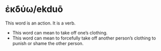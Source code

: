 # ἐκδύω/ekduō

This word is an action. It is a verb.

* This word can mean to take off one’s clothing.
* This word can mean to forcefully take off another person’s clothing to punish or shame the other person. 


